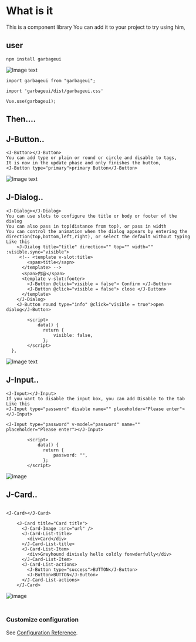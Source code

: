 # What is it

This is a component library
You can add it to your project to try using him,

## user

```
npm install garbageui
```

![Image text](http://101.43.224.51/assets/use.png)

```
import garbageui from "garbageui";
```

```
import 'garbageui/dist/garbageui.css'
```

```
Vue.use(garbageui);
```

## Then....

## J-Button..

```
<J-Button></J-Button>
You can add type or plain or round or circle and disable to tags,
It is now in the update phase and only finishes the button,
<J-Button type="primary">primary Button</J-Button>
```

![Image text](http://101.43.224.51/assets/button.png)

## J-Dialog..

```
<J-Dialog></J-Dialog>
You can use slots to configure the title or body or footer of the dialog
You can also pass in top(distance from top), or pass in width
You can control the animation when the dialog appears by entering the direction(top,bottom,left,right), or select the default without typing
Like this
    <J-Dialog title="title" direction="" top="" width="" :visible.sync="visible">
     <!-- <template v-slot:title>
        <span>title</sapn>
      </template> -->
      <span>内容</span>
      <template v-slot:footer>
        <J-Button @click="visible = false"> Confirm </J-Button>
        <J-Button @click="visible = false"> close </J-Button>
      </template>
    </J-Dialog>
    <J-Button round type="info" @click="visible = true">open dialog</J-Button>

        <script>
            data() {
              return {
                  visible: false,
              };
        </script>
  },
```

![Image text](http://101.43.224.51/assets/dialog.png)

## J-Input..

```
<J-Input></J-Input>
If you want to disable the input box, you can add Disable to the tab
Like this
<J-Input type="password" disable name="" placeholder="Please enter"></J-Input>

<J-Input type="password" v-model="password" name="" placeholder="Please enter"></J-Input>

        <script>
            data() {
              return {
                  password: "",
              };
        </script>
```

![image](http://101.43.224.51/assets/input.png)

## J-Card..

```

<J-Card></J-Card>

    <J-Card title="Card title">
      <J-Card-Image :src="url" />
      <J-Card-List-title>
        <div>Card</div>
      </J-Card-List-title>
      <J-Card-List-Item>
        <div>Greyhound divisely hello coldly fonwderfully</div>
      </J-Card-List-Item>
      <J-Card-List-actions>
        <J-Button type="success">BUTTON</J-Button>
        <J-Button>BUTTON</J-Button>
      </J-Card-List-actions>
    </J-Card>
```
![image](http://101.43.224.51/assets/card.png)

###

```

```

### Customize configuration

See [Configuration Reference](https://cli.vuejs.org/config/).
